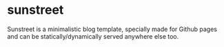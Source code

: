 # sunstreet
Sunstreet is a minimalistic blog template, specially made for Github pages and can be statically/dynamically served anywhere else too.
